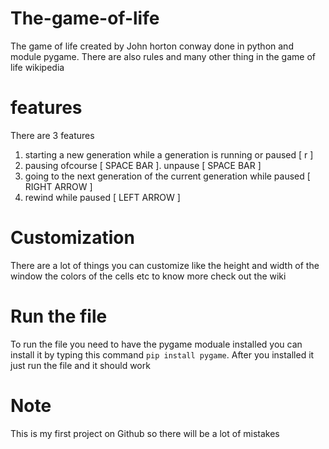 # The-game-of-life
The game of life created by John horton conway done in python and module pygame. There are also rules and many other thing in the game of life wikipedia

# features
There are 3 features
1) starting a new generation while a generation is running or paused [ r ]
2) pausing ofcourse [ SPACE BAR ]. unpause [ SPACE BAR ] 
3) going to the next generation of the current generation while paused [ RIGHT ARROW ]
4) rewind while paused [ LEFT ARROW ]

# Customization
There are a lot of things you can customize like the height and width of the window the colors of the cells etc to know more check out the wiki

# Run the file
To run the file you need to have the pygame moduale installed you can install it by typing this command `pip install pygame`. After you installed it just run the file and it should work 

# Note 
This is my first project on Github so there will be a lot of mistakes 


